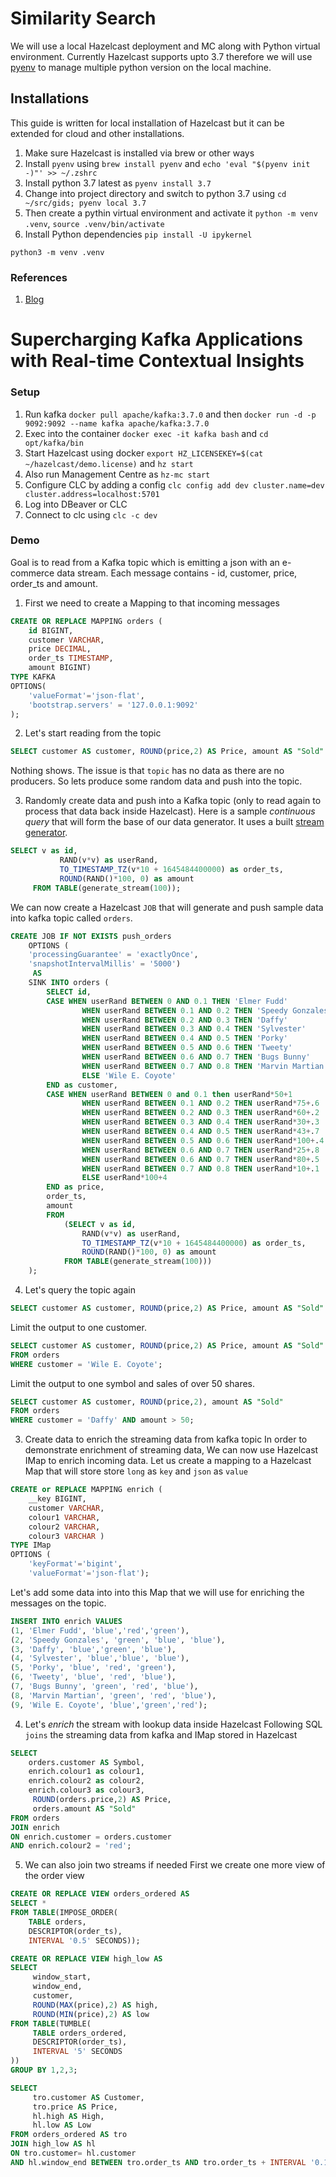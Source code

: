 # Similarity Search
We will use a local Hazelcast deployment and MC along with Python virtual environment. Currently Hazelcast supports upto 3.7 therefore we will use [pyenv](https://github.com/pyenv/pyenv) to manage multiple python version on the local machine.
## Installations
This guide is written for local installation of Hazelcast but it can be extended for cloud and other installations.
1. Make sure Hazelcast is installed via brew or other ways
1. Install `pyenv` using `brew install pyenv` and `echo 'eval "$(pyenv init -)"' >> ~/.zshrc`
1. Install python 3.7 latest as `pyenv install 3.7`
1. Change into project directory and switch to python 3.7 using `cd ~/src/gids; pyenv local 3.7`
1. Then create a pythin virtual environment and activate it `python -m venv .venv`, `source .venv/bin/activate`
1. Install Python dependencies `pip install -U ipykernel`

`python3 -m venv .venv`

### References
1. [Blog](https://dzone.com/articles/boosting-similarity-search-with-stream-processing)

# Supercharging Kafka Applications with Real-time Contextual Insights
### Setup
1. Run kafka `docker pull apache/kafka:3.7.0` and then `docker run -d -p 9092:9092 --name kafka apache/kafka:3.7.0`
2. Exec into the container `docker exec -it kafka bash` and `cd opt/kafka/bin`
3. Start Hazelcast using docker `export HZ_LICENSEKEY=$(cat ~/hazelcast/demo.license)` and `hz start`
1. Also run Management Centre as `hz-mc start`
1. Configure CLC by adding a config `clc config add dev cluster.name=dev cluster.address=localhost:5701`
1. Log into DBeaver or CLC 
1. Connect to clc using `clc -c dev`

### Demo
Goal is to read from a Kafka topic which is emitting a json with an e-commerce data stream. Each message contains - id, customer, price, order_ts and amount.
1. First we need to create a Mapping to that incoming messages
```sql
CREATE OR REPLACE MAPPING orders (
    id BIGINT,
    customer VARCHAR,
    price DECIMAL,
    order_ts TIMESTAMP,
    amount BIGINT)
TYPE KAFKA
OPTIONS(
    'valueFormat'='json-flat',
    'bootstrap.servers' = '127.0.0.1:9092'
);
``` 
2. Let's start reading from the topic
```sql
SELECT customer AS customer, ROUND(price,2) AS Price, amount AS "Sold" FROM orders;
```
Nothing shows. The issue is that `topic` has no data as there are no producers. So lets produce some random data and push into the topic.

3. Randomly create data and push into a Kafka topic (only to read again to process that data back inside Hazelcast).
Here is a sample _continuous query_ that will form the base of our data generator. It uses a built [stream generator](https://docs.hazelcast.com/hazelcast/5.3/sql/functions-and-operators#table-valued-functions).
```sql
SELECT v as id,
           RAND(v*v) as userRand,
           TO_TIMESTAMP_TZ(v*10 + 1645484400000) as order_ts,
           ROUND(RAND()*100, 0) as amount
     FROM TABLE(generate_stream(100));
```
We can now create a Hazelcast `JOB` that will generate and push sample data into kafka topic called `orders`.
```sql
CREATE JOB IF NOT EXISTS push_orders
    OPTIONS (
    'processingGuarantee' = 'exactlyOnce',
    'snapshotIntervalMillis' = '5000')
     AS
    SINK INTO orders (
        SELECT id,
        CASE WHEN userRand BETWEEN 0 AND 0.1 THEN 'Elmer Fudd'
                WHEN userRand BETWEEN 0.1 AND 0.2 THEN 'Speedy Gonzales'
                WHEN userRand BETWEEN 0.2 AND 0.3 THEN 'Daffy'
                WHEN userRand BETWEEN 0.3 AND 0.4 THEN 'Sylvester'
                WHEN userRand BETWEEN 0.4 AND 0.5 THEN 'Porky'
                WHEN userRand BETWEEN 0.5 AND 0.6 THEN 'Tweety'
                WHEN userRand BETWEEN 0.6 AND 0.7 THEN 'Bugs Bunny'
                WHEN userRand BETWEEN 0.7 AND 0.8 THEN 'Marvin Martian'
                ELSE 'Wile E. Coyote'
        END as customer,
        CASE WHEN userRand BETWEEN 0 and 0.1 then userRand*50+1
                WHEN userRand BETWEEN 0.1 AND 0.2 THEN userRand*75+.6
                WHEN userRand BETWEEN 0.2 AND 0.3 THEN userRand*60+.2
                WHEN userRand BETWEEN 0.3 AND 0.4 THEN userRand*30+.3
                WHEN userRand BETWEEN 0.4 AND 0.5 THEN userRand*43+.7
                WHEN userRand BETWEEN 0.5 AND 0.6 THEN userRand*100+.4
                WHEN userRand BETWEEN 0.6 AND 0.7 THEN userRand*25+.8
                WHEN userRand BETWEEN 0.6 AND 0.7 THEN userRand*80+.5
                WHEN userRand BETWEEN 0.7 AND 0.8 THEN userRand*10+.1
                ELSE userRand*100+4
        END as price,
        order_ts,
        amount
        FROM
            (SELECT v as id,
                RAND(v*v) as userRand,
                TO_TIMESTAMP_TZ(v*10 + 1645484400000) as order_ts,
                ROUND(RAND()*100, 0) as amount
            FROM TABLE(generate_stream(100)))
    );
```
4. Let's query the topic again
```sql
SELECT customer AS customer, ROUND(price,2) AS Price, amount AS "Sold" FROM orders;
```
Limit the output to one customer.
```sql
SELECT customer AS customer, ROUND(price,2) AS Price, amount AS "Sold"
FROM orders
WHERE customer = 'Wile E. Coyote';
```
Limit the output to one symbol and sales of over 50 shares.
```sql
SELECT customer AS customer, ROUND(price,2), amount AS "Sold"
FROM orders
WHERE customer = 'Daffy' AND amount > 50;
```
3. Create data to enrich the streaming data from kafka topic
In order to demonstrate enrichment of streaming data, We can now use Hazelcast IMap to enrich incoming data. Let us create a mapping to a Hazelcast Map that will store store `long` as `key` and `json` as `value` 
```sql
CREATE or REPLACE MAPPING enrich (
    __key BIGINT,
    customer VARCHAR,
    colour1 VARCHAR,
    colour2 VARCHAR,
    colour3 VARCHAR )
TYPE IMap
OPTIONS (
    'keyFormat'='bigint',
    'valueFormat'='json-flat');
```
Let's add some data into into this Map that we will use for enriching the messages on the topic.
```sql
INSERT INTO enrich VALUES
(1, 'Elmer Fudd', 'blue','red','green'),
(2, 'Speedy Gonzales', 'green', 'blue', 'blue'),
(3, 'Daffy', 'blue','green', 'blue'),
(4, 'Sylvester', 'blue','blue', 'blue'),
(5, 'Porky', 'blue', 'red', 'green'),
(6, 'Tweety', 'blue', 'red', 'blue'),
(7, 'Bugs Bunny', 'green', 'red', 'blue'),
(8, 'Marvin Martian', 'green', 'red', 'blue'),
(9, 'Wile E. Coyote', 'blue','green','red');
```
4. Let's _enrich_ the stream with lookup data inside Hazelcast
Following SQL `joins` the streaming data from kafka and IMap stored in Hazelcast
```sql
SELECT
    orders.customer AS Symbol,
    enrich.colour1 as colour1,
    enrich.colour2 as colour2,
    enrich.colour3 as colour3,
     ROUND(orders.price,2) AS Price,
     orders.amount AS "Sold"
FROM orders
JOIN enrich
ON enrich.customer = orders.customer 
AND enrich.colour2 = 'red';
```
5. We can also join two streams if needed
First we create one more view of the order view 
```sql
CREATE OR REPLACE VIEW orders_ordered AS
SELECT *
FROM TABLE(IMPOSE_ORDER(
    TABLE orders,
    DESCRIPTOR(order_ts),
    INTERVAL '0.5' SECONDS));
```
```sql
CREATE OR REPLACE VIEW high_low AS
SELECT
     window_start,
     window_end,
     customer,
     ROUND(MAX(price),2) AS high,
     ROUND(MIN(price),2) AS low
FROM TABLE(TUMBLE(
     TABLE orders_ordered,
     DESCRIPTOR(order_ts),
     INTERVAL '5' SECONDS
))
GROUP BY 1,2,3;
```
```sql
SELECT
     tro.customer AS Customer,
     tro.price AS Price,
     hl.high AS High,
     hl.low AS Low
FROM orders_ordered AS tro
JOIN high_low AS hl
ON tro.customer= hl.customer
AND hl.window_end BETWEEN tro.order_ts AND tro.order_ts + INTERVAL '0.1' SECONDS;
```

